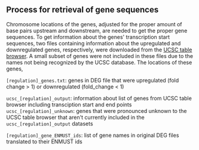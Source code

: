 ## Process for retrieval of gene sequences

Chromosome locations of the genes, adjusted for the proper amount of base pairs upstream and downstream, are needed to get the proper gene sequences. To get information about the genes' transcription start sequences, two files containing information about the upregulated and downregulated genes, respectively, were downloaded from the [UCSC table browser](https://genome.ucsc.edu/cgi-bin/hgTables). A small subset of genes were not included in these files due to the names not being recognized by the UCSC database. The locations of these genes, 

`[regulation]_genes.txt`: genes in DEG file that were upregulated (fold change > 1) or downregulated (fold_change < 1)

 `ucsc_[regulation]_output`: information about list of genes from UCSC table browser including transciption start and end points
 `ucsc_[regulation]_unknown`: genes that were pronounced unknown to the UCSC table browser that aren't currently included in the `ucsc_[regulation]_output` datasets

 `[regulation]_gene_ENMUST_ids`: list of gene names in original DEG files translated to their ENMUST ids
